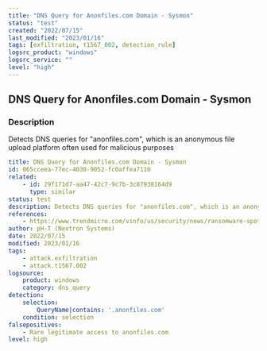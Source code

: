 ```yaml
---
title: "DNS Query for Anonfiles.com Domain - Sysmon"
status: "test"
created: "2022/07/15"
last_modified: "2023/01/16"
tags: [exfiltration, t1567_002, detection_rule]
logsrc_product: "windows"
logsrc_service: ""
level: "high"
---
```


## DNS Query for Anonfiles.com Domain - Sysmon

### Description

Detects DNS queries for "anonfiles.com", which is an anonymous file upload platform often used for malicious purposes

```yml
title: DNS Query for Anonfiles.com Domain - Sysmon
id: 065cceea-77ec-4030-9052-fc0affea7110
related:
    - id: 29f171d7-aa47-42c7-9c7b-3c87938164d9
      type: similar
status: test
description: Detects DNS queries for "anonfiles.com", which is an anonymous file upload platform often used for malicious purposes
references:
    - https://www.trendmicro.com/vinfo/us/security/news/ransomware-spotlight/ransomware-spotlight-blackbyte
author: pH-T (Nextron Systems)
date: 2022/07/15
modified: 2023/01/16
tags:
    - attack.exfiltration
    - attack.t1567.002
logsource:
    product: windows
    category: dns_query
detection:
    selection:
        QueryName|contains: '.anonfiles.com'
    condition: selection
falsepositives:
    - Rare legitimate access to anonfiles.com
level: high

```

